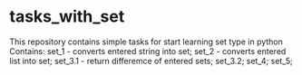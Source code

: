 # tasks_with_set
This repository contains simple tasks
for start learning set type in python
Contains:
set_1 - converts entered string into set;
set_2 - converts entered list into set;
set_3.1 - return differemce of entered sets;
set_3.2;
set_4;
set_5;
